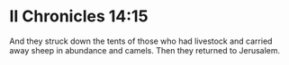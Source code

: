 # II Chronicles 14:15

And they struck down the tents of those who had livestock and carried away sheep in abundance and camels. Then they returned to Jerusalem.
